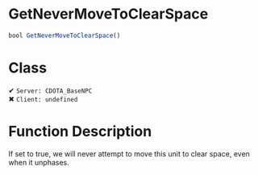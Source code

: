 # GetNeverMoveToClearSpace
```js
bool GetNeverMoveToClearSpace()
```
# Class
✔ `Server: CDOTA_BaseNPC`  
✖ `Client: undefined`  

# Function Description
If set to true, we will never attempt to move this unit to clear space, even when it unphases.
